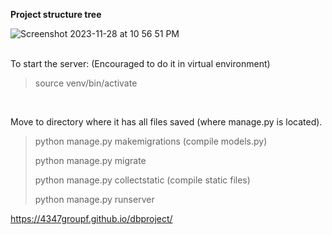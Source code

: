 **Project structure tree**

![Screenshot 2023-11-28 at 10 56 51 PM](https://github.com/4347groupF/dbproject/assets/1592134/dc1ed01d-8742-42e5-80ab-e9ab95e630dd)


<br />
To start the server: (Encouraged to do it in virtual environment)

> source venv/bin/activate
>
> 
<br />

Move to directory where it has all files saved (where manage.py is located).
> python manage.py makemigrations (compile models.py)
> 
> python manage.py migrate
>
> python manage.py collectstatic (compile static files)
> 
> python manage.py runserver


https://4347groupf.github.io/dbproject/
